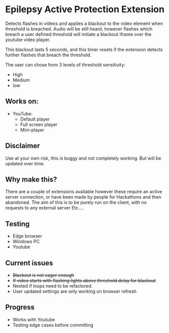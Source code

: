 # Epilepsy Active Protection Extension
Detects flashes in videos and applies a blackout to the video element when threshold is breached. Audio will be still heard, however flashes which breach a user defined threshold will initiate a blackout iframe over the youtube video player.

This blackout lasts 5 seconds, and this timer resets if the extension detects further flashes that breach the threshold.

The user can chose from 3 levels of threshold sensitivity:

- High
- Medium
- low

## Works on:
- YouTube:
   - Default player
   - Full screen player
   - Mini-player

## Disclaimer
Use at your own risk, this is buggy and not completely working. But will be updated over time.

## Why make this?
There are a couple of extensions available however these require an active server connection, or have been made by people for Hackathons and then abandoned. The aim of this is to be purely run on the client, with no requests to any external server Etc....

## Testing 
- Edge browser
- Windows PC
- Youtube


## Current issues
- ~~Blackout is not eager enough~~
- ~~If video starts with flashing lights above threshold delay for blackout~~
- Nested if loops need to be refactored.
- User updated settings are only working on browser refresh

## Progress
- Works with Youtube 
- Testing edge cases before committing 
